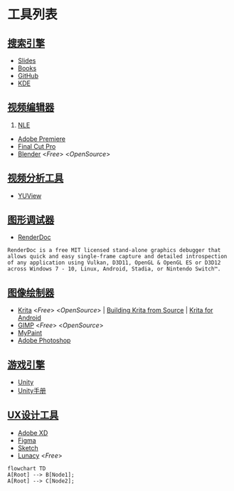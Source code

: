 工具列表
===

[搜索引擎]()
---
- [Slides](https://slideplayer.com)
- [Books](https://zh.singlelogin.me/)
- [GitHub](https://github.com/)
- [KDE](https://invent.kde.org/explore/groups?sort=name_asc)

[视频编辑器](https://en.wikipedia.org/wiki/Category:Video_editing_software)
---
1. [NLE](https://en.wikipedia.org/wiki/Non-linear_editing)
- [Adobe Premiere](https://en.wikipedia.org/wiki/Adobe_Premiere_Pro)
- [Final Cut Pro](https://en.wikipedia.org/wiki/Final_Cut_Pro)
- [Blender](https://en.wikipedia.org/wiki/Blender_(software)) <*Free*> <*OpenSource*>

[视频分析工具]()
---
- [YUView](https://github.com/IENT/YUView)

[图形调试器]()
---
- [RenderDoc](https://renderdoc.org/)
```
RenderDoc is a free MIT licensed stand-alone graphics debugger that allows quick and easy single-frame capture and detailed introspection of any application using Vulkan, D3D11, OpenGL & OpenGL ES or D3D12 across Windows 7 - 10, Linux, Android, Stadia, or Nintendo Switch™.
```

[图像绘制器](https://en.wikipedia.org/wiki/Comparison_of_raster_graphics_editors)
---
- [Krita](https://en.wikipedia.org/wiki/Krita)  <*Free*> <*OpenSource*> |
  [Building Krita from Source](https://docs.krita.org/en/untranslatable_pages/building_krita.html#building-krita-from-source) |
  [Krita for Android](https://krita.org/en/item/krita-5-1-0-released/)
- [GIMP](https://en.wikipedia.org/wiki/GIMP) <*Free*> <*OpenSource*>
- [MyPaint](https://en.wikipedia.org/wiki/MyPaint)
- [Adobe Photoshop](https://en.wikipedia.org/wiki/Adobe_Photoshop)

[游戏引擎]()
---
- [Unity](https://unity.com/)
- [Unity手册](https://docs.unity3d.com/Manual/class-VideoPlayer.html)

[UX设计工具]()
---
- [Adobe XD](https://en.wikipedia.org/wiki/Adobe_XD)
- [Figma](https://en.wikipedia.org/wiki/Figma_(software))
- [Sketch](https://en.wikipedia.org/wiki/Sketch_(software))
- [Lunacy](https://icons8.com/lunacy) <*Free*>

```mermaid
flowchart TD
A[Root] --> B[Node1];
A[Root] --> C[Node2];
```
